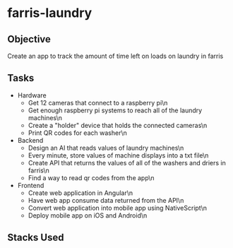 # farris-laundry

## Objective
Create an app to track the amount of time left on loads on laundry in farris

## Tasks
- Hardware
  - Get 12 cameras that connect to a raspberry pi\n
  - Get enough raspberry pi systems to reach all of the laundry machines\n
  - Create a "holder" device that holds the connected cameras\n
  - Print QR codes for each washer\n
- Backend
  - Design an AI that reads values of laundry machines\n
  - Every minute, store values of machine displays into a txt file\n
  - Create API that returns the values of all of the washers and driers in farris\n
  - Find a way to read qr codes from the app\n
- Frontend
  - Create web application in Angular\n
  - Have web app consume data returned from the API\n
  - Convert web application into mobile app using NativeScript\n
  - Deploy mobile app on iOS and Android\n

## Stacks Used

